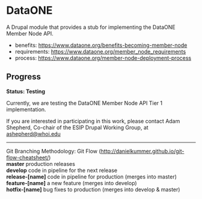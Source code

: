 # DataONE
A Drupal module that provides a stub for implementing the DataONE Member Node API.

- benefits: https://www.dataone.org/benefits-becoming-member-node  
- requirements: https://www.dataone.org/member_node_requirements  
- process: https://www.dataone.org/member-node-deployment-process   

## Progress

**Status: Testing**

Currently, we are testing the DataONE Member Node API Tier 1 implementation.

If you are interested in participating in this work, please contact Adam Shepherd, Co-chair of the ESIP Drupal Working Group, at ashepherd@whoi.edu

---

Git Branching Methodology: Git Flow (http://danielkummer.github.io/git-flow-cheatsheet/)  
**master**           production releases  
**develop**          code in pipeline for the next release  
**release-[name]**   code in pipeline for production (merges into master)  
**feature-[name]**   a new feature (merges into develop)  
**hotfix-[name]**    bug fixes to production (merges into develop & master)  

